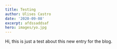 ```yaml
---
title: Testing
author: Ulises Castro
date: '2020-09-08'
excerpt: afdssaddsaf
hero: images/yo.jpg
---
```

Hi, this is just a test about this new entry for the blog.
